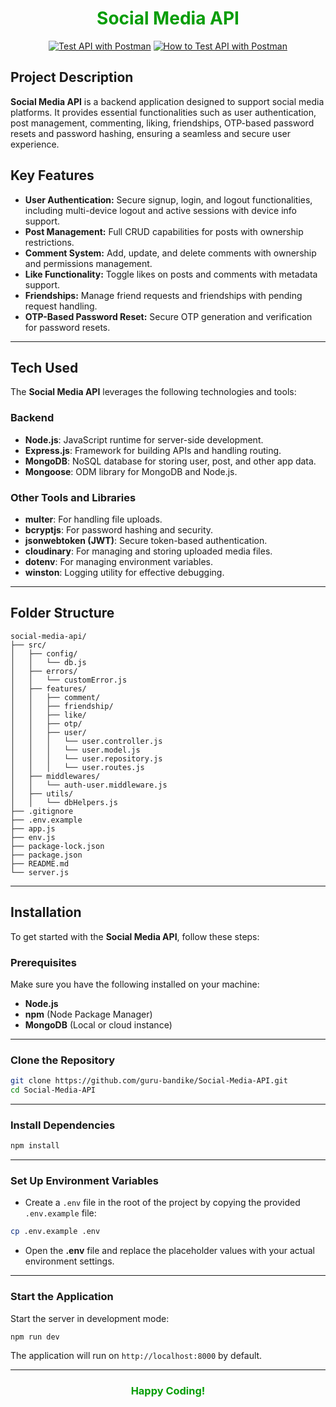 <head>
  <link rel="stylesheet" href="https://cdnjs.cloudflare.com/ajax/libs/font-awesome/6.0.0-beta3/css/all.min.css">
</head>

<h1 align="center" style="font-weight: bolder; color: #059d06">Social Media API</h1>

<div align="center">

[![Test API with Postman](https://img.shields.io/badge/Test%20API%20with%20Postman-orange)](https://app.getpostman.com/run-collection/33891228-e2b7a7dc-db1a-4bdc-8b5b-f0f768b11765?action=collection%2Ffork&source=rip_markdown&collection-url=entityId%3D33891228-e2b7a7dc-db1a-4bdc-8b5b-f0f768b11765%26entityType%3Dcollection%26workspaceId%3D7a63351a-2e1e-4435-84ba-c7e1ed8def04#?env%5Bsocial-media-api%5D=W3sia2V5IjoiYmFzZVVybCIsInZhbHVlIjoiaHR0cHM6Ly9zb2NpYWwtbWVkaWEtYXBpLXByb2R1Y3Rpb24tOTAzZC51cC5yYWlsd2F5LmFwcCIsImVuYWJsZWQiOnRydWUsInR5cGUiOiJkZWZhdWx0Iiwic2Vzc2lvblZhbHVlIjoiaHR0cHM6Ly9zb2NpYWwtbWVkaWEtYXBpLXByb2R1Y3Rpb24tOTAzZC51cC5yYWlsd2F5LmFwcCIsImNvbXBsZXRlU2Vzc2lvblZhbHVlIjoiaHR0cHM6Ly9zb2NpYWwtbWVkaWEtYXBpLXByb2R1Y3Rpb24tOTAzZC51cC5yYWlsd2F5LmFwcCIsInNlc3Npb25JbmRleCI6MH1d)
[![How to Test API with Postman](https://img.shields.io/badge/How%20to%20Test%20API%20with%20Postman-orange)](https://www.linkedin.com/posts/guru-bandike_cfbr-backenddevelopment-socialmediaapi-activity-7273660552655052800-rwok?utm_source=share&utm_medium=member_desktop)

</div>

## Project Description

**Social Media API** is a backend application designed to support social media platforms. It provides essential functionalities such as user authentication, post management, commenting, liking, friendships, OTP-based password resets and password hashing, ensuring a seamless and secure user experience.

## Key Features

- **User Authentication:** Secure signup, login, and logout functionalities, including multi-device logout and active sessions with device info support.
- **Post Management:** Full CRUD capabilities for posts with ownership restrictions.
- **Comment System:** Add, update, and delete comments with ownership and permissions management.
- **Like Functionality:** Toggle likes on posts and comments with metadata support.
- **Friendships:** Manage friend requests and friendships with pending request handling.
- **OTP-Based Password Reset:** Secure OTP generation and verification for password resets.

---

## Tech Used

The **Social Media API** leverages the following technologies and tools:

### Backend

- **Node.js**: JavaScript runtime for server-side development.
- **Express.js**: Framework for building APIs and handling routing.
- **MongoDB**: NoSQL database for storing user, post, and other app data.
- **Mongoose**: ODM library for MongoDB and Node.js.

### Other Tools and Libraries

- **multer**: For handling file uploads.
- **bcryptjs**: For password hashing and security.
- **jsonwebtoken (JWT)**: Secure token-based authentication.
- **cloudinary**: For managing and storing uploaded media files.
- **dotenv**: For managing environment variables.
- **winston**: Logging utility for effective debugging.

---

## Folder Structure

```
social-media-api/
├── src/
│   ├── config/
│   │   └── db.js
│   ├── errors/
│   │   └── customError.js
│   ├── features/
│   │   ├── comment/
│   │   ├── friendship/
│   │   ├── like/
│   │   ├── otp/
│   │   ├── user/
│   │   │   └── user.controller.js
│   │   │   └── user.model.js
│   │   │   └── user.repository.js
│   │   │   └── user.routes.js
│   ├── middlewares/
│   │   └── auth-user.middleware.js
│   ├── utils/
│   │   └── dbHelpers.js
├── .gitignore
├── .env.example
├── app.js
├── env.js
├── package-lock.json
├── package.json
├── README.md
└── server.js
```

---

## Installation

To get started with the **Social Media API**, follow these steps:

### Prerequisites

Make sure you have the following installed on your machine:

- **Node.js**
- **npm** (Node Package Manager)
- **MongoDB** (Local or cloud instance)

---

### Clone the Repository

```bash
git clone https://github.com/guru-bandike/Social-Media-API.git
cd Social-Media-API
```

---

### Install Dependencies

```bash
npm install
```

---

### Set Up Environment Variables

- Create a `.env` file in the root of the project by copying the provided `.env.example` file:

```bash
cp .env.example .env
```

- Open the **.env** file and replace the placeholder values with your actual environment settings.

---

### Start the Application

Start the server in development mode:

```bash
npm run dev
```

The application will run on `http://localhost:8000` by default.

---

<h3 align="center" style="font-weight: bolder; color: #059d06">Happy Coding!</h3>
